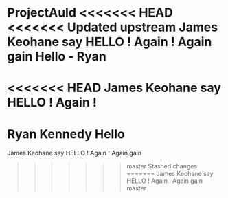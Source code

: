 ProjectAuld
<<<<<<< HEAD
<<<<<<< Updated upstream
James Keohane say HELLO ! Again ! Again gain
Hello - Ryan
=======
<<<<<<< HEAD
James Keohane say HELLO ! Again !
=======
Ryan Kennedy Hello
=======
James Keohane say HELLO ! Again ! Again gain
>>>>>>> master
>>>>>>> Stashed changes
=======
James Keohane say HELLO ! Again ! Again gain
>>>>>>> master
